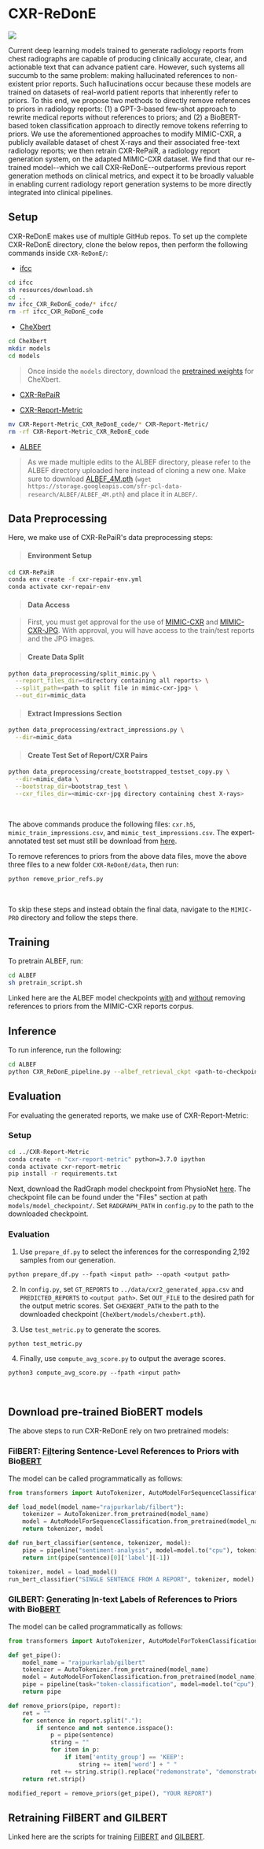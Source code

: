 # CXR-ReDonE

![](https://i.imgur.com/4N5GzUd.jpg)

Current deep learning models trained to generate radiology reports from chest radiographs are capable of producing clinically accurate, clear, and actionable text that can advance patient care. However, such systems all succumb to the same problem: making hallucinated references to non-existent prior reports. Such hallucinations occur because these models are trained on datasets of real-world patient reports that inherently refer to priors. To this end, we propose two methods to directly remove references to priors in radiology reports: (1) a GPT-3-based few-shot approach to rewrite medical reports without references to priors; and (2) a BioBERT-based token classification approach to directly remove tokens referring to priors. We use the aforementioned approaches to modify MIMIC-CXR, a publicly available dataset of chest X-rays and their associated free-text radiology reports; we then retrain CXR-RePaiR, a radiology report generation system, on the adapted MIMIC-CXR dataset. We find that our re-trained model--which we call CXR-ReDonE--outperforms previous report generation methods on clinical metrics, and expect it to be broadly valuable in enabling current radiology report generation systems to be more directly integrated into clinical pipelines.

## Setup

CXR-ReDonE makes use of multiple GitHub repos. To set up the complete CXR-ReDonE directory, clone the below repos, then perform the following commands inside `CXR-ReDonE/`:

- [ifcc](https://github.com/ysmiura/ifcc)

```bash
cd ifcc
sh resources/download.sh
cd ..
mv ifcc_CXR_ReDonE_code/* ifcc/
rm -rf ifcc_CXR_ReDonE_code
```

- [CheXbert](https://github.com/stanfordmlgroup/CheXbert)

```bash
cd CheXbert
mkdir models
cd models
```

> Once inside the `models` directory, download the [pretrained weights](https://stanfordmedicine.box.com/s/c3stck6w6dol3h36grdc97xoydzxd7w9) for CheXbert.

- [CXR-RePaiR](https://github.com/rajpurkarlab/CXR-RePaiR)

- [CXR-Report-Metric](https://github.com/rajpurkarlab/CXR-Report-Metric)

```bash
mv CXR-Report-Metric_CXR_ReDonE_code/* CXR-Report-Metric/
rm -rf CXR-Report-Metric_CXR_ReDonE_code
```

- [ALBEF](https://github.com/salesforce/ALBEF)

> As we made multiple edits to the ALBEF directory, please refer to the ALBEF directory uploaded here instead of cloning a new one. Make sure to download [ALBEF_4M.pth](https://storage.googleapis.com/sfr-pcl-data-research/ALBEF/ALBEF_4M.pth) (`wget https://storage.googleapis.com/sfr-pcl-data-research/ALBEF/ALBEF_4M.pth`) and place it in `ALBEF/`.

## Data Preprocessing

Here, we make use of CXR-RePaiR's data preprocessing steps:

> #### Environment Setup

```bash
cd CXR-RePaiR
conda env create -f cxr-repair-env.yml
conda activate cxr-repair-env
```

> #### Data Access

> First, you must get approval for the use of [MIMIC-CXR](https://physionet.org/content/mimic-cxr/2.0.0/) and [MIMIC-CXR-JPG](https://physionet.org/content/mimic-cxr-jpg/2.0.0/). With approval, you will have access to the train/test reports and the JPG images.

> #### Create Data Split

```bash
python data_preprocessing/split_mimic.py \
  --report_files_dir=<directory containing all reports> \
  --split_path=<path to split file in mimic-cxr-jpg> \
  --out_dir=mimic_data
```

> #### Extract Impressions Section

```bash
python data_preprocessing/extract_impressions.py \
  --dir=mimic_data
```

> #### Create Test Set of Report/CXR Pairs

```bash
python data_preprocessing/create_bootstrapped_testset_copy.py \
  --dir=mimic_data \
  --bootstrap_dir=bootstrap_test \
  --cxr_files_dir=<mimic-cxr-jpg directory containing chest X-rays>
```

<br>

The above commands produce the following files: `cxr.h5`, `mimic_train_impressions.csv`, and `mimic_test_impressions.csv`. The expert-annotated test set must still be download from [here](https://drive.google.com/file/d/1kSY-GLpuDLwTcuosEb8GpEVz5CaTjqVV/view?usp=sharing).

To remove references to priors from the above data files, move the above three files to a new folder `CXR-ReDonE/data`, then run:

```bash
python remove_prior_refs.py
```

<br>

To skip these steps and instead obtain the final data, navigate to the `MIMIC-PRO` directory and follow the steps there.

## Training

To pretrain ALBEF, run:

```bash
cd ALBEF
sh pretrain_script.sh
```

Linked here are the ALBEF model checkpoints [with](https://www.dropbox.com/s/b4tkf2z4v6wa4zj/checkpoint_59.pth?dl=0) and [without](https://drive.google.com/file/d/183TClsB_fzCOHa6ESWfefV6EoN0EfmMI/view?usp=sharing) removing references to priors from the MIMIC-CXR reports corpus.

## Inference

To run inference, run the following:

```bash
cd ALBEF
python CXR_ReDonE_pipeline.py --albef_retrieval_ckpt <path-to-checkpoint>
```

## Evaluation

For evaluating the generated reports, we make use of CXR-Report-Metric:

### Setup

```bash
cd ../CXR-Report-Metric
conda create -n "cxr-report-metric" python=3.7.0 ipython
conda activate cxr-report-metric
pip install -r requirements.txt
```

Next, download the RadGraph model checkpoint from PhysioNet [here](https://physionet.org/content/radgraph/1.0.0/). The checkpoint file can be found under the "Files" section at path `models/model_checkpoint/`. Set `RADGRAPH_PATH` in `config.py` to the path to the downloaded checkpoint.

### Evaluation

1. Use `prepare_df.py` to select the inferences for the corresponding 2,192 samples from our generation.

```
python prepare_df.py --fpath <input path> --opath <output path>
```

2. In `config.py`, set `GT_REPORTS` to `../data/cxr2_generated_appa.csv` and `PREDICTED_REPORTS` to `<output path>`. Set `OUT_FILE` to the desired path for the output metric scores. Set `CHEXBERT_PATH` to the path to the downloaded checkpoint (`CheXbert/models/chexbert.pth`).

3. Use `test_metric.py` to generate the scores.

```
python test_metric.py
```

4. Finally, use `compute_avg_score.py` to output the average scores.

```
python3 compute_avg_score.py --fpath <input path>
```

<br>

## Download pre-trained BioBERT models

The above steps to run CXR-ReDonE rely on two pretrained models:

### FilBERT: <u>Fil</u>tering Sentence-Level References to Priors with Bio<u>BERT</u>

The model can be called programmatically as follows:

```python
from transformers import AutoTokenizer, AutoModelForSequenceClassification

def load_model(model_name="rajpurkarlab/filbert"):
    tokenizer = AutoTokenizer.from_pretrained(model_name)
    model = AutoModelForSequenceClassification.from_pretrained(model_name)
    return tokenizer, model

def run_bert_classifier(sentence, tokenizer, model):
    pipe = pipeline("sentiment-analysis", model=model.to("cpu"), tokenizer=tokenizer)
    return int(pipe(sentence)[0]['label'][-1])

tokenizer, model = load_model()
run_bert_classifier("SINGLE SENTENCE FROM A REPORT", tokenizer, model)
```

### GILBERT: <u>G</u>enerating <u>I</u>n-text <u>L</u>abels of References to Priors with Bio<u>BERT</u>

The model can be called programmatically as follows:

```python
from transformers import AutoTokenizer, AutoModelForTokenClassification

def get_pipe():
    model_name = "rajpurkarlab/gilbert"
    tokenizer = AutoTokenizer.from_pretrained(model_name)
    model = AutoModelForTokenClassification.from_pretrained(model_name)
    pipe = pipeline(task="token-classification", model=model.to("cpu"), tokenizer=tokenizer, aggregation_strategy="simple")
    return pipe

def remove_priors(pipe, report):
    ret = ""
    for sentence in report.split("."):
        if sentence and not sentence.isspace():
            p = pipe(sentence)
            string = ""
            for item in p:
                if item['entity_group'] == 'KEEP':
                    string += item['word'] + " "
            ret += string.strip().replace("redemonstrate", "demonstrate").capitalize() + ". "
    return ret.strip()

modified_report = remove_priors(get_pipe(), "YOUR REPORT")
```

## Retraining FilBERT and GILBERT

Linked here are the scripts for training [FilBERT](https://github.com/rajpurkarlab/CXR-ReDonE/blob/main/FilBERT.ipynb) and [GILBERT](https://github.com/rajpurkarlab/CXR-ReDonE/blob/main/GILBERT.ipynb).
